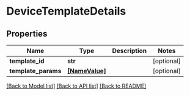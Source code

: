 # DeviceTemplateDetails


## Properties
Name | Type | Description | Notes
------------ | ------------- | ------------- | -------------
**template_id** | **str** |  | [optional] 
**template_params** | [**[NameValue]**](NameValue.md) |  | [optional] 

[[Back to Model list]](../README.md#documentation-for-models) [[Back to API list]](../README.md#documentation-for-api-endpoints) [[Back to README]](../README.md)


